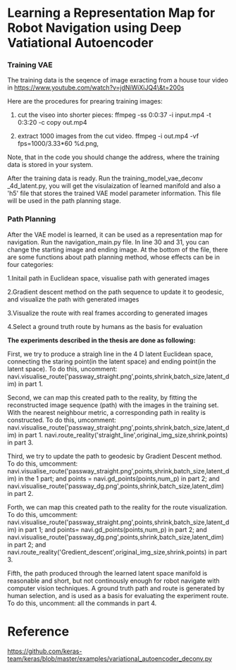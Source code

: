 # Learning a Representation Map for Robot Navigation using Deep Vatiational Autoencoder

### Training VAE


The training data is the seqence of image exracting from a house tour video in https://www.youtube.com/watch?v=jdNiWiXiJQ4\&t=200s

Here are the procedures for prearing training images:

1. cut the viseo into shorter pieces:
ffmpeg -ss 0:0:37 -i input.mp4 -t 0:3:20  -c copy out.mp4 

2. extract 1000 images from the cut video.
  ffmpeg -i out.mp4 -vf fps=1000/3.33*60 %d.png,

Note, that in the code you should change the address, where the training data is stored in your system. 

After the training data is ready. Run the training_model_vae_deconv _4d_latent.py,  you will get the visulaization of learned manifold and also a 'h5' file that stores the trained VAE model parameter information. This file will be used in the path planning stage.


### Path Planning

After the VAE model is learned, it can be used as a representation map for navigation.
Run the navigation_main.py file. In line 30 and 31, you can change the starting image and ending image. At the bottom of the file, there are some functions about path planning method, whose effects can be in four categories:

1.Initail path in Euclidean space, visualise path with generated images

2.Gradient descent method on the path sequence to update it to geodesic, and visualize the path with generated images 

3.Visualize the route with real frames according to generated images

4.Select a ground truth route by humans as the basis for evaluation

**The experiments described in the thesis are done as following:**

First, we try to produce a straigh line in the 4 D latent Euclidean space, connecting the staring point(in the latent space) and ending point(in the latent space). To do this, uncomment: navi.visualise_route('passway_straight.png',points,shrink,batch_size,latent_dim) in part 1.

Second, we can map this created path to the reality, by fitting the reconstructed image sequence (path) with the images in the training set. With the nearest neighbour metric, a corresponding path in reality is constructed. To do this, umcomment:  navi.visualise_route('passway_straight.png',points,shrink,batch_size,latent_dim) in part 1.
navi.route_reality('straight_line',original_img_size,shrink,points) in part 3.

Third, we try to update the path to geodesic by Gradient Descent method. To do this, umcomment: 
navi.visualise_route('passway_straight.png',points,shrink,batch_size,latent_dim) in the 1 part;
and points = navi.gd_points(points,num_p) in part 2;
and navi.visualise_route('passway_dg.png',points,shrink,batch_size,latent_dim) in part 2.


Forth, we can map this created path to the reality for the route visualization. To do this, umcomment: 
navi.visualise_route('passway_straight.png',points,shrink,batch_size,latent_dim) in part 1;
and points= navi.gd_points(points,num_p) in part 2;
and navi.visualise_route('passway_dg.png',points,shrink,batch_size,latent_dim) in part 2;
and navi.route_reality('Gredient_descent',original_img_size,shrink,points) in part 3.

Fifth, the path produced through the learned latent space manifold is reasonable and short, but not continously enough for robot navigate with computer vision techniques. A ground truth path and route is generated by human selection, and is used as a basis for evaluating the experiment route.
To do this, uncomment: all the commands in part 4.





# Reference
https://github.com/keras-team/keras/blob/master/examples/variational_autoencoder_deconv.py




